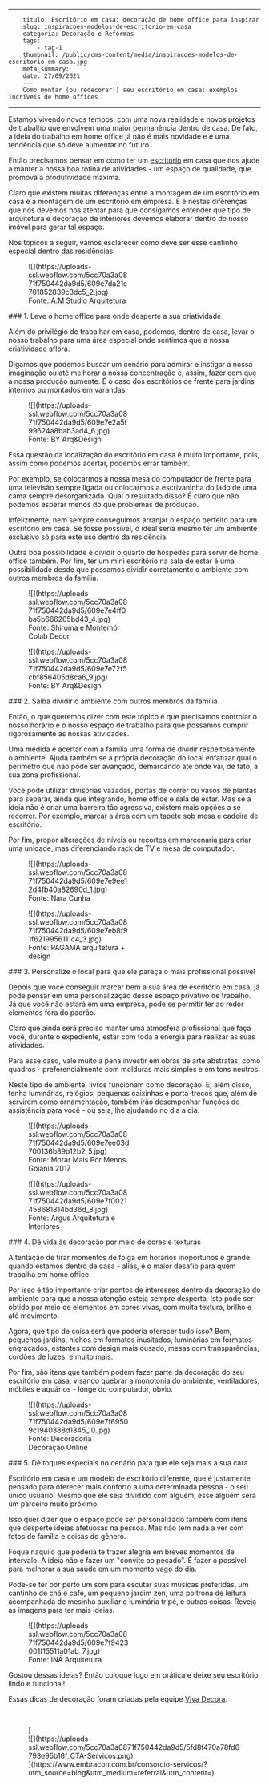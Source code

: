 ---
        titulo: Escritório em casa: decoração de home office para inspirar
        slug: inspiracoes-modelos-de-escritorio-em-casa
        categoria: Decoração e Reformas
        tags:
            - tag-1
        thumbnail: /public/cms-content/media/inspiracoes-modelos-de-escritorio-em-casa.jpg
        meta_summary: 
        date: 27/09/2021
        ---
        Como montar (ou redecorar!) seu escritório em casa: exemplos incríveis de home offices 
---------------------------------------------------------------------------------------

Estamos vivendo novos tempos, com uma nova realidade e novos projetos de trabalho que envolvem uma maior permanência dentro de casa. De fato, a ideia do trabalho em home office já não é mais novidade e é uma tendência que só deve aumentar no futuro.

Então precisamos pensar em como ter um [escritório](https://www.vivadecora.com.br/revista/moveis-para-escritorio-3/) em casa que nos ajude a manter a nossa boa rotina de atividades - um espaço de qualidade, que promova a produtividade máxima.

Claro que existem muitas diferenças entre a montagem de um escritório em casa e a montagem de um escritório em empresa. E é nestas diferenças que nós devemos nos atentar para que consigamos entender que tipo de arquitetura e decoração de interiores devemos elaborar dentro do nosso imóvel para gerar tal espaço.

Nos tópicos a seguir, vamos esclarecer como deve ser esse cantinho especial dentro das residências.

<figure class="w-richtext-figure-type-image w-richtext-align-center" style="max-width:40%"><div>![](https://uploads-ssl.webflow.com/5cc70a3a0871f750442da9d5/609e7da21c701852839c3dc5_2.jpg)</div><figcaption>Fonte: A.M Studio Arquitetura</figcaption></figure>### 1. Leve o home office para onde desperte a sua criatividade

Além do privilégio de trabalhar em casa, podemos, dentro de casa, levar o nosso trabalho para uma área especial onde sentimos que a nossa criatividade aflora.

Digamos que podemos buscar um cenário para admirar e instigar a nossa imaginação ou até melhorar a nossa concentração e, assim, fazer com que a nossa produção aumente. É o caso dos escritórios de frente para jardins internos ou montados em varandas.

<figure class="w-richtext-figure-type-image w-richtext-align-center" style="max-width:40%"><div>![](https://uploads-ssl.webflow.com/5cc70a3a0871f750442da9d5/609e7e2a5f99624a8bab3ad4_6.jpg)</div><figcaption>Fonte: BY Arq&amp;Design</figcaption></figure>Essa questão da localização do escritório em casa é muito importante, pois, assim como podemos acertar, podemos errar também.

Por exemplo, se colocarmos a nossa mesa do computador de frente para uma televisão sempre ligada ou colocarmos a escrivaninha do lado de uma cama sempre desorganizada. Qual o resultado disso? É claro que não podemos esperar menos do que problemas de produção.

Infelizmente, nem sempre conseguimos arranjar o espaço perfeito para um escritório em casa. Se fosse possível, o ideal seria mesmo ter um ambiente exclusivo só para este uso dentro da residência.

Outra boa possibilidade é dividir o quarto de hóspedes para servir de home office também. Por fim, ter um mini escritório na sala de estar é uma possibilidade desde que possamos dividir corretamente o ambiente com outros membros da família.

<figure class="w-richtext-figure-type-image w-richtext-align-center" style="max-width:40%"><div>![](https://uploads-ssl.webflow.com/5cc70a3a0871f750442da9d5/609e7e4ff0ba5b666205bd43_4.jpg)</div><figcaption>Fonte: Shiroma e Montemór Colab Decor</figcaption></figure><figure class="w-richtext-figure-type-image w-richtext-align-center" style="max-width:40%"><div>![](https://uploads-ssl.webflow.com/5cc70a3a0871f750442da9d5/609e7e72f5cbf856405d8ca6_9.jpg)</div><figcaption>Fonte: BY Arq&amp;Design</figcaption></figure>### 2. Saiba dividir o ambiente com outros membros da família

Então, o que queremos dizer com este tópico é que precisamos controlar o nosso horário e o nosso espaço de trabalho para que possamos cumprir rigorosamente as nossas atividades.

Uma medida é acertar com a família uma forma de dividir respeitosamente o ambiente. Ajuda também se a própria decoração do local enfatizar qual o perímetro que não pode ser avançado, demarcando até onde vai, de fato, a sua zona profissional.

Você pode utilizar divisórias vazadas, portas de correr ou vasos de plantas para separar, ainda que integrando, home office e sala de estar. Mas se a ideia não é criar uma barreira tão agressiva, existem mais opções a se recorrer. Por exemplo, marcar a área com um tapete sob mesa e cadeira de escritório.

Por fim, propor alterações de níveis ou recortes em marcenaria para criar uma unidade, mas diferenciando rack de TV e mesa de computador.

<figure class="w-richtext-figure-type-image w-richtext-align-center" style="max-width:40%"><div>![](https://uploads-ssl.webflow.com/5cc70a3a0871f750442da9d5/609e7e9ee12d4fb40a82690d_1.jpg)</div><figcaption>Fonte: Nara Cunha</figcaption></figure><figure class="w-richtext-figure-type-image w-richtext-align-center" style="max-width:40%"><div>![](https://uploads-ssl.webflow.com/5cc70a3a0871f750442da9d5/609e7eb8f91f6219956111c4_3.jpg)</div><figcaption>Fonte: PAGAMA arquitetura + design</figcaption></figure>### 3. Personalize o local para que ele pareça o mais profissional possível

Depois que você conseguir marcar bem a sua área de escritório em casa, já pode pensar em uma personalização desse espaço privativo de trabalho. Já que você não estará em uma empresa, pode se permitir ter ao redor elementos fora do padrão.

Claro que ainda será preciso manter uma atmosfera profissional que faça você, durante o expediente, estar com toda a energia para realizar as suas atividades.

Para esse caso, vale muito a pena investir em obras de arte abstratas, como quadros - preferencialmente com molduras mais simples e em tons neutros.

Neste tipo de ambiente, livros funcionam como decoração. E, além disso, tenha luminárias, relógios, pequenas caixinhas e porta-trecos que, além de servirem como ornamentação, também irão desempenhar funções de assistência para você - ou seja, lhe ajudando no dia a dia.

<figure class="w-richtext-figure-type-image w-richtext-align-center" style="max-width:40%"><div>![](https://uploads-ssl.webflow.com/5cc70a3a0871f750442da9d5/609e7ee03d700136b89b12b2_5.jpg)</div><figcaption>Fonte: Morar Mais Por Menos Goiânia 2017</figcaption></figure><figure class="w-richtext-figure-type-image w-richtext-align-center" style="max-width:40%"><div>![](https://uploads-ssl.webflow.com/5cc70a3a0871f750442da9d5/609e7f0021458681814bd36d_8.jpg)</div><figcaption>Fonte: Argus Arquitetura e Interiores</figcaption></figure>### 4. Dê vida às decoração por meio de cores e texturas

A tentação de tirar momentos de folga em horários inoportunos é grande quando estamos dentro de casa - aliás, é o maior desafio para quem trabalha em home office.

Por isso é tão importante criar pontos de interesses dentro da decoração do ambiente para que a nossa atenção esteja sempre desperta. Isto pode ser obtido por meio de elementos em cores vivas, com muita textura, brilho e até movimento.

Agora, que tipo de coisa será que poderia oferecer tudo isso? Bem, pequenos jardins, nichos em formatos inusitados, luminárias em formatos engraçados, estantes com design mais ousado, mesas com transparências, cordões de luzes, e muito mais.

Por fim, são itens que também podem fazer parte da decoração do seu escritório em casa, visando quebrar a monotonia do ambiente, ventiladores, móbiles e aquários - longe do computador, óbvio.

<figure class="w-richtext-figure-type-image w-richtext-align-center" style="max-width:40%"><div>![](https://uploads-ssl.webflow.com/5cc70a3a0871f750442da9d5/609e7f69509c1940388d1345_10.jpg)</div><figcaption>Fonte: Decoradoria Decoração Online</figcaption></figure>### 5. Dê toques especiais no cenário para que ele seja mais a sua cara

Escritório em casa é um modelo de escritório diferente, que é justamente pensado para oferecer mais conforto a uma determinada pessoa - o seu único usuário. Mesmo que ele seja dividido com alguém, esse alguém será um parceiro muito próximo.

Isso quer dizer que o espaço pode ser personalizado também com itens que desperte ideias afetuosas na pessoa. Mas não tem nada a ver com fotos de família e coisas do gênero.

Foque naquilo que poderia te trazer alegria em breves momentos de intervalo. A ideia não é fazer um "convite ao pecado". É fazer o possível para melhorar a sua saúde em um momento vago do dia.

Pode-se ter por perto um som para escutar suas músicas preferidas, um cantinho de chá e café, um pequeno jardim zen, uma poltrona de leitura acompanhada de mesinha auxiliar e luminária tripé, e outras coisas. Reveja as imagens para ter mais ideias.

<figure class="w-richtext-figure-type-image w-richtext-align-center" style="max-width:40%"><div>![](https://uploads-ssl.webflow.com/5cc70a3a0871f750442da9d5/609e7f9423001f15511a01ab_7.jpg)</div><figcaption>Fonte: INÁ Arquitetura</figcaption></figure>Gostou dessas ideias? Então coloque logo em prática e deixe seu escritório lindo e funcional!

Essas dicas de decoração foram criadas pela equipe [Viva Decora](https://www.vivadecora.com.br/).

‍

<figure class="w-richtext-figure-type-image w-richtext-align-center">[<div>![](https://uploads-ssl.webflow.com/5cc70a3a0871f750442da9d5/5fd8f470a78fd6793e95b16f_CTA-Servicos.png)</div>](https://www.embracon.com.br/consorcio-servicos/?utm_source=blog&utm_medium=referral&utm_content=)</figure>
        
